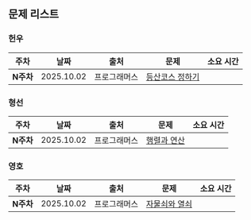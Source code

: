 ## 문제 리스트

<h3>헌우</h3>

|주차|날짜|출처|문제|소요 시간|
|--|--|--|--|--|
|**N주차** |2025.10.02|프로그래머스|[등산코스 정하기](https://school.programmers.co.kr/learn/courses/30/lessons/118669)|


<h3>형선</h3>

|주차|날짜|출처|문제|소요 시간|
|--|--|--|--|--|
|**N주차** |2025.10.02|프로그래머스|[행렬과 연산](https://school.programmers.co.kr/learn/courses/30/lessons/118670)|



<h3>영호</h3>

|주차|날짜|출처|문제|소요 시간|
|--|--|--|--|--|
|**N주차** |2025.10.02|프로그래머스|[자물쇠와 열쇠](https://school.programmers.co.kr/learn/courses/30/lessons/60059)|
